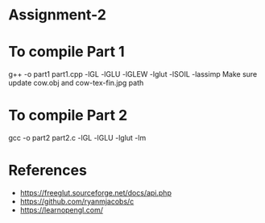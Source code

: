 # Assignment-2

# To compile Part 1 
g++ -o part1 part1.cpp -lGL -lGLU -lGLEW -lglut -lSOIL -lassimp
Make sure update cow.obj and cow-tex-fin.jpg path


# To compile Part 2
gcc -o part2 part2.c -lGL -lGLU -lglut -lm


# References 
* https://freeglut.sourceforge.net/docs/api.php
* https://github.com/ryanmjacobs/c
* https://learnopengl.com/
